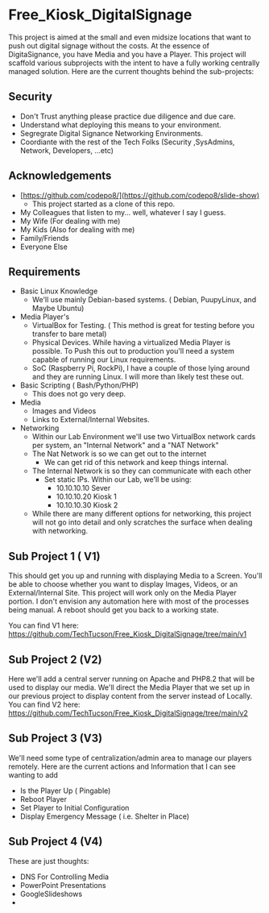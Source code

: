 # Free_Kiosk_DigitalSignage

This project is aimed at the small and even midsize locations that want to push out digital signage without the costs. At the essence of DigitaSignance, you have Media and you have a Player. This project will scaffold various subprojects with the intent to have a fully working centrally managed solution. Here are the current thoughts behind the sub-projects:

## Security 
- Don't Trust anything please practice due diligence and due care.
- Understand what deploying this means to your environment.
- Segregrate Digital Signance Networking Environments.
- Coordiante with the rest of the Tech Folks (Security ,SysAdmins, Network, Developers, ...etc)

## Acknowledgements
- [https://github.com/codepo8/](https://github.com/codepo8/slide-show)
  - This project started as a clone of this repo.  
- My Colleagues that listen to my... well, whatever I say I guess.
- My Wife (For dealing with me)
- My Kids (Also for dealing with me)
- Family/Friends
- Everyone Else

## Requirements

- Basic Linux Knowledge
  - We'll use mainly Debian-based systems. ( Debian, PuupyLinux, and Maybe Ubuntu)
- Media Player's
  - VirtualBox for Testing. ( This method is great for testing before you transfer to bare metal)
  - Physical Devices. While having a virtualized Media Player is possible. To Push this out to production you'll need a system capable of running our Linux requirements.
  - SoC (Raspberry Pi, RockPi), I have a couple of those lying around and they are running Linux. I will more than likely test these out. 
- Basic Scripting ( Bash/Python/PHP)
  - This does not go very deep.
- Media
  - Images and Videos
  - Links to External/Internal Websites.
- Networking
  - Within our Lab Environment we'll use two VirtualBox network cards per system, an "Internal Network" and a "NAT Network"
  - The Nat Network is so we can get out to the internet
    - We can get rid of this network and keep things internal. 
  - The Internal Network is so they can communicate with each other   
    - Set static IPs. Within our Lab, we'll be using:
      -  10.10.10.10 Sever
      -  10.10.10.20 Kiosk 1
      -  10.10.10.30 Kiosk 2
  -  While there are many different options for networking, this project will not go into detail and only scratches the surface when dealing with networking. 

## Sub Project 1 ( V1)
This should get you up and running with displaying Media to a Screen. You'll be able to choose whether you want to display Images, Videos, or an External/Internal Site. This project will work only on the Media Player portion. I don't envision any automation here with most of the processes being manual. A reboot should get you back to a working state. 

You can find V1 here: https://github.com/TechTucson/Free_Kiosk_DigitalSignage/tree/main/v1

## Sub Project 2 (V2)
Here we'll add a central server running on Apache and PHP8.2 that will be used to display our media. We'll direct the Media Player that we set up in our previous project to display content from the server instead of Locally. 
You can find V2 here: https://github.com/TechTucson/Free_Kiosk_DigitalSignage/tree/main/v2

## Sub Project 3 (V3)
We'll need some type of centralization/admin area to manage our players remotely. Here are the current actions and Information that I can see wanting to add

- Is the Player Up ( Pingable)
- Reboot Player
- Set Player to Initial Configuration
- Display Emergency Message ( i.e. Shelter in Place)

## Sub Project 4 (V4)
These are just thoughts:

- DNS For Controlling Media
- PowerPoint Presentations
- GoogleSlideshows
- 

